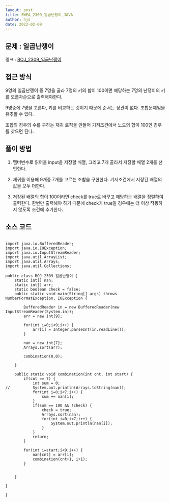```yaml
---
layout: post
title: SWEA_2309_일곱난쟁이_JAVA
author: hjs
date: 2022-02-09
---
```


## 문제 : 일곱난쟁이

링크 : [BOJ_2309_일곱난쟁이](https://www.acmicpc.net/problem/2309)


## 접근 방식

9명의 일곱난쟁이 중 7명을 골라 7명의 키의 합이 100이면 해당하는 7명의 난쟁이의 키를 오름차순으로 출력해야한다.

9명중에 7명을 고른다, 키를 비교하는 것이기 때문에 순서는 상관이 없다. 조합문제임을 유추할 수 있다.

조합의 경우의 수를 구하는 재귀 로직을 만들어 기저조건에서 노드의 합이 100인 경우를 찾으면 된다.

## 풀이 방법
1. 멤버변수로 읽어올 input을 저장할 배열, 그리고 7개 골라서 저장할 배열 2개를 선언한다.

2. 재귀를 이용해 9개중 7개를 고르는 조합을 구현한다. 기저조건에서 저장된 배열의 값을 모두 더한다.

3. 저장된 배열의 합이 100이라면 check를 true로 바꾸고 해당하는 배열을 정렬하여 출력한다. 한번만 출력해야 하기 때문에 check가 true일 경우에는 더 이상 작동하지 않도록 조건에 추가한다.


## 소스 코드

~~~

import java.io.BufferedReader;
import java.io.IOException;
import java.io.InputStreamReader;
import java.util.ArrayList;
import java.util.Arrays;
import java.util.Collections;

public class BOJ_2309_일곱난쟁이 {
	static int[] nan;
	static int[] arr;
	static boolean check = false;
	public static void main(String[] args) throws NumberFormatException, IOException {

		BufferedReader in = new BufferedReader(new InputStreamReader(System.in));
		arr = new int[9];

		for(int i=0;i<9;i++) {
			arr[i] = Integer.parseInt(in.readLine());
		}

		nan = new int[7];
		Arrays.sort(arr);

		combination(0,0);

	}

	public static void combination(int cnt, int start) {
		if(cnt == 7) {
			int sum = 0;
//			System.out.println(Arrays.toString(nan));
			for(int i=0;i<7;i++) {
				sum += nan[i];
			}
			if(sum == 100 && !check) {
				check = true;
				Arrays.sort(nan);
				for(int i=0;i<7;i++) {
					System.out.println(nan[i]);
				}
			}
			return;
		}

		for(int i=start;i<9;i++) {
			nan[cnt] = arr[i];
			combination(cnt+1, i+1);
		}


	}

}

}

~~~
